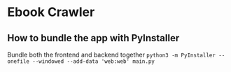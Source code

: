 # Ebook Crawler

## How to bundle the app with PyInstaller

Bundle both the frontend and backend together
`python3 -m PyInstaller --onefile --windowed --add-data 'web:web' main.py`